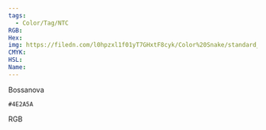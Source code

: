 ```yaml
---
tags:
  - Color/Tag/NTC
RGB:
Hex:
img: https://filedn.com/l0hpzxl1f01yT7GHxtF8cyk/Color%20Snake/standard_csv_to_svg//4E2A5A.svg
CMYK:
HSL:
Name:
---
```

Bossanova
```palette
#4E2A5A
```
RGB

